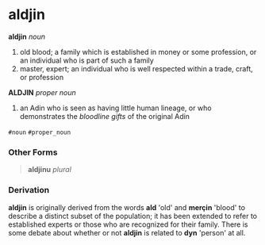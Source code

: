 aldjin
======

**aldjin** _noun_

1. old blood; a family which is established in money or some profession, or an individual who is part of such a family
2. master, expert; an individual who is well respected within a trade, craft, or profession

**ALDJIN** _proper noun_

1. an Adin who is seen as having little human lineage, or who demonstrates the _bloodline gifts_ of the original Adin

`#noun` `#proper_noun`

### Other Forms ###

> **aldjinu** _plural_ 

### Derivation ###

**aldjin** is originally derived from the words **ald** 'old' and **merçin** 'blood' to describe a distinct subset of the population; it has been extended to refer to established experts or those who are recognized for their family. There is some debate about whether or not **aldjin** is related to **dyn** 'person' at all.
